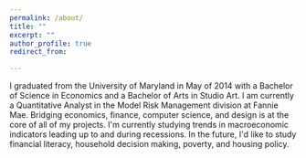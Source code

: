 ```yaml
---
permalink: /about/
title: ""
excerpt: ""
author_profile: true
redirect_from: 

---
```

<p>I graduated from the University of Maryland in May of 2014 with a Bachelor of Science in Economics and a Bachelor of Arts in Studio Art. I am currently a Quantitative Analyst in the Model Risk Management division at Fannie Mae. Bridging economics, finance, computer science, and design is at the core of all of my projects. I'm currently studying trends in macroeconomic indicators leading up to and during recessions. In the future, I'd like to study financial literacy, household decision making, poverty, and housing policy. </p>
<p></p>

